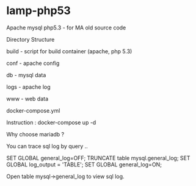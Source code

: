 # lamp-php53
Apache mysql  php5.3  - for MA old source code 

Directory Structure 

build - script for build container (apache, php 5.3) 

conf - apache config 

db - mysql data 

logs - apache log 

www - web data 

docker-compose.yml



Instruction : docker-compose up -d 

Why choose mariadb ?

You can trace sql log by query .. 

SET GLOBAL general_log=OFF;
TRUNCATE table mysql.general_log;
SET GLOBAL log_output = 'TABLE';
SET GLOBAL general_log=ON;

Open table mysql->general_log to view sql log.

